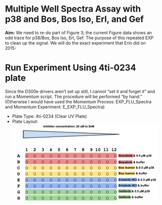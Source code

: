 # Multiple Well Spectra Assay with p38 and Bos, Bos Iso, Erl, and Gef
**Aim:** We need to re-do part of Figure 3; the current Figure data shows an odd trace for p38/Bos, Bos Iso, Erl, Gef. The purpose of this repeated EXP to clean up the signal. We will do the exact experiment that Erin did on 2015-

# Run Experiment Using 4ti-0234 plate
Since the D300e drivers aren’t set up still, I cannot “set it and forget it” and run a Momentum script. The procedure will be performed “by hand.” (Otherwise I would have used the Momentum Process: EXP_FLU_Spectra and Momentum Experiment: E_EXP_FLU_Spectra)
* Plate Type: 4ti-0234 (Clear UV Plate)
* Plate Layout: 
   ![](https://github.com/choderalab/fluorescence_assay_working_data/blob/main/2020_EAG/09_September/20200926_p38_4ligands_multiple_well_spectra/Infinite_Results/image%20(1).png)

